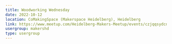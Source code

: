 ```yaml
---
title: Woodworking Wednesday
date: 2022-10-12
location: CoMakingSpace (Makerspace Heidelberg), Heidelberg
link: https://www.meetup.com/Heidelberg-Makers-Meetup/events/czjqqsydcnbqb/
usergroup: makershd
type: usergroup
---
```

